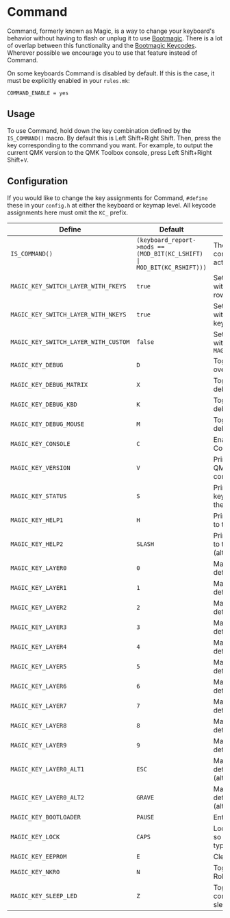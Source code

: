 # Command

Command, formerly known as Magic, is a way to change your keyboard's behavior without having to flash or unplug it to use [Bootmagic](feature_bootmagic.md). There is a lot of overlap between this functionality and the [Bootmagic Keycodes](feature_bootmagic.md#keycodes). Wherever possible we encourage you to use that feature instead of Command.

On some keyboards Command is disabled by default. If this is the case, it must be explicitly enabled in your `rules.mk`:

```make
COMMAND_ENABLE = yes
```

## Usage

To use Command, hold down the key combination defined by the `IS_COMMAND()` macro. By default this is Left Shift+Right Shift. Then, press the key corresponding to the command you want. For example, to output the current QMK version to the QMK Toolbox console, press Left Shift+Right Shift+`V`.

## Configuration

If you would like to change the key assignments for Command, `#define` these in your `config.h` at either the keyboard or keymap level. All keycode assignments here must omit the `KC_` prefix.

|Define                              |Default                                                                               |Description                                     |
|------------------------------------|--------------------------------------------------------------------------------------|------------------------------------------------|
|`IS_COMMAND()`                      |<code>(keyboard_report->mods == (MOD_BIT(KC_LSHIFT) &#124; MOD_BIT(KC_RSHIFT)))</code>|The key combination to activate Command         |
|`MAGIC_KEY_SWITCH_LAYER_WITH_FKEYS` |`true`                                                                                |Set default layer with the Function row         |
|`MAGIC_KEY_SWITCH_LAYER_WITH_NKEYS` |`true`                                                                                |Set default layer with the number keys          |
|`MAGIC_KEY_SWITCH_LAYER_WITH_CUSTOM`|`false`                                                                               |Set default layer with `MAGIC_KEY_LAYER0..9`    |
|`MAGIC_KEY_DEBUG`                   |`D`                                                                                   |Toggle debugging over serial                    |
|`MAGIC_KEY_DEBUG_MATRIX`            |`X`                                                                                   |Toggle key matrix debugging                     |
|`MAGIC_KEY_DEBUG_KBD`               |`K`                                                                                   |Toggle keyboard debugging                       |
|`MAGIC_KEY_DEBUG_MOUSE`             |`M`                                                                                   |Toggle mouse debugging                          |
|`MAGIC_KEY_CONSOLE`                 |`C`                                                                                   |Enable the Command console                      |
|`MAGIC_KEY_VERSION`                 |`V`                                                                                   |Print the running QMK version to the console    |
|`MAGIC_KEY_STATUS`                  |`S`                                                                                   |Print the current keyboard status to the console|
|`MAGIC_KEY_HELP1`                   |`H`                                                                                   |Print Command help to the console               |
|`MAGIC_KEY_HELP2`                   |`SLASH`                                                                               |Print Command help to the console (alternate)   |
|`MAGIC_KEY_LAYER0`                  |`0`                                                                                   |Make layer 0 the default layer                  |
|`MAGIC_KEY_LAYER1`                  |`1`                                                                                   |Make layer 1 the default layer                  |
|`MAGIC_KEY_LAYER2`                  |`2`                                                                                   |Make layer 2 the default layer                  |
|`MAGIC_KEY_LAYER3`                  |`3`                                                                                   |Make layer 3 the default layer                  |
|`MAGIC_KEY_LAYER4`                  |`4`                                                                                   |Make layer 4 the default layer                  |
|`MAGIC_KEY_LAYER5`                  |`5`                                                                                   |Make layer 5 the default layer                  |
|`MAGIC_KEY_LAYER6`                  |`6`                                                                                   |Make layer 6 the default layer                  |
|`MAGIC_KEY_LAYER7`                  |`7`                                                                                   |Make layer 7 the default layer                  |
|`MAGIC_KEY_LAYER8`                  |`8`                                                                                   |Make layer 8 the default layer                  |
|`MAGIC_KEY_LAYER9`                  |`9`                                                                                   |Make layer 9 the default layer                  |
|`MAGIC_KEY_LAYER0_ALT1`             |`ESC`                                                                                 |Make layer 0 the default layer (alternate)      |
|`MAGIC_KEY_LAYER0_ALT2`             |`GRAVE`                                                                               |Make layer 0 the default layer (alternate)      |
|`MAGIC_KEY_BOOTLOADER`              |`PAUSE`                                                                               |Enter the bootloader                            |
|`MAGIC_KEY_LOCK`                    |`CAPS`                                                                                |Lock the keyboard so nothing can be typed       |
|`MAGIC_KEY_EEPROM`                  |`E`                                                                                   |Clear the EEPROM                                |
|`MAGIC_KEY_NKRO`                    |`N`                                                                                   |Toggle N-Key Rollover (NKRO)                    |
|`MAGIC_KEY_SLEEP_LED`               |`Z`                                                                                   |Toggle LED when computer is sleeping            |
